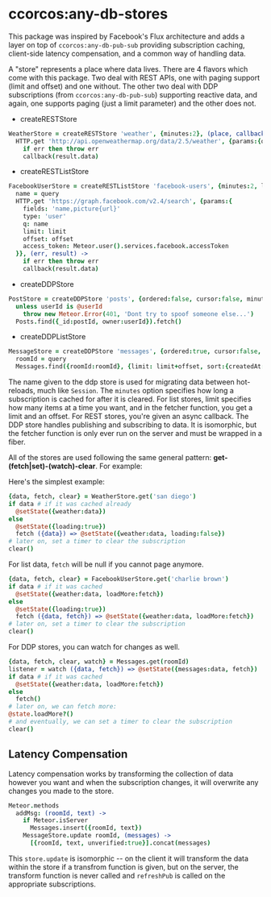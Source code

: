 # ccorcos:any-db-stores

This package was inspired by Facebook's Flux architecture and adds a layer on top of `ccorcos:any-db-pub-sub` providing subscription caching, client-side latency compensation, and a common way of handling data.

A "store" represents a place where data lives. There are 4 flavors which come with this package. Two deal with REST APIs, one with paging support (limit and offset) and one without. The other two deal with DDP subscriptions (from `ccorcos:any-db-pub-sub`) supporting reactive data, and again, one supports paging (just a limit parameter) and the other does not.

- createRESTStore

```coffee
WeatherStore = createRESTStore 'weather', {minutes:2}, (place, callback) ->
  HTTP.get 'http://api.openweathermap.org/data/2.5/weather', {params:{q:query}}, (err, result) ->
    if err then throw err
    callback(result.data)
```

- createRESTListStore

```coffee
FacebookUserStore = createRESTListStore 'facebook-users', {minutes:2, limit:10}, ({query, limit, offset}, callback) ->
  name = query
  HTTP.get 'https://graph.facebook.com/v2.4/search', {params:{
    fields: 'name,picture{url}'
    type: 'user'
    q: name
    limit: limit
    offset: offset
    access_token: Meteor.user().services.facebook.accessToken
  }}, (err, result) ->
    if err then throw err
    callback(result.data)
```

- createDDPStore

```coffee
PostStore = createDDPStore 'posts', {ordered:false, cursor:false, minutes:2}, ([postId, userId]) ->
  unless userId is @userId
    throw new Meteor.Error(401, 'Dont try to spoof someone else...')
  Posts.find({_id:postId, owner:userId}).fetch()
```
- createDDPListStore

```coffee
MessageStore = createDDPStore 'messages', {ordered:true, cursor:false, minutes:2}, ({query, limit, offset}) ->
  roomId = query
  Messages.find({roomId:roomId}, {limit: limit+offset, sort:{createdAt:-1}}).fetch()
```

The name given to the ddp store is used for migrating data between hot-reloads, much like `Session`.
The `minutes` option specifies how long a subscription is cached for after it is cleared.
For list stores, limit specifies how many items at a time you want, and in the fetcher function, you get a limit and an offset.
For REST stores, you're given an async callback. The DDP store handles publishing and subscribing to data. It is isomorphic, but the fetcher function is only ever run on the server and must be wrapped in a fiber.

All of the stores are used following the same general pattern: **get-(fetch|set)-(watch)-clear**. For example:

Here's the simplest example:

```coffee
{data, fetch, clear} = WeatherStore.get('san diego')
if data # if it was cached already
  @setState({weather:data})
else
  @setState({loading:true})
  fetch ({data}) => @setState({weather:data, loading:false})
# later on, set a timer to clear the subscription
clear()
```

For list data, `fetch` will be null if you cannot page anymore.

```coffee
{data, fetch, clear} = FacebookUserStore.get('charlie brown')
if data # if it was cached
  @setState({weather:data, loadMore:fetch})
else
  @setState({loading:true})
  fetch ({data, fetch}) => @setState({weather:data, loadMore:fetch})
# later on, set a timer to clear the subscription
clear()
```

For DDP stores, you can watch for changes as well.

```coffee
{data, fetch, clear, watch} = Messages.get(roomId)
listener = watch ({data, fetch}) => @setState({messages:data, fetch})
if data # if it was cached
  @setState({weather:data, loadMore:fetch})
else
  fetch()
# later on, we can fetch more:
@state.loadMore?()
# and eventually, we can set a timer to clear the subscription
clear()
```

## Latency Compensation

Latency compensation works by transforming the collection of data however you want and when the subscription changes, it will overwrite any changes you made to the store.

```coffee
Meteor.methods
  addMsg: (roomId, text) ->
    if Meteor.isServer
      Messages.insert({roomId, text})
    MessageStore.update roomId, (messages) ->
      [{roomId, text, unverified:true}].concat(messages)
```

This `store.update` is isomorphic -- on the client it will transform the data within the store if a transfrom function is given, but on the server, the transform function is never called and `refreshPub` is called on the appropriate subscriptions.
